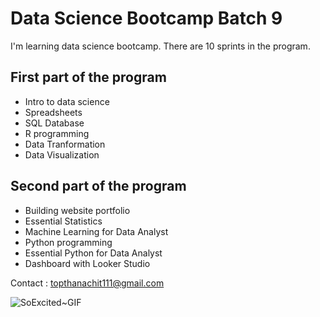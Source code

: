 # Data Science Bootcamp Batch 9

I'm learning data science bootcamp. There are 10 sprints in the program.

## First part of the program 

- Intro to data science
- Spreadsheets
- SQL Database
- R programming
- Data Tranformation
- Data Visualization

## Second part of the program 

- Building website portfolio
- Essential Statistics
- Machine Learning for Data Analyst
- Python programming
- Essential Python for Data Analyst
- Dashboard with Looker Studio

Contact : topthanachit111@gmail.com

![SoExcited~GIF](https://github.com/ThanachitTop/data-science-bootcamp9/assets/153971296/d6616b20-8c49-49fb-89b4-52d643775a27)
